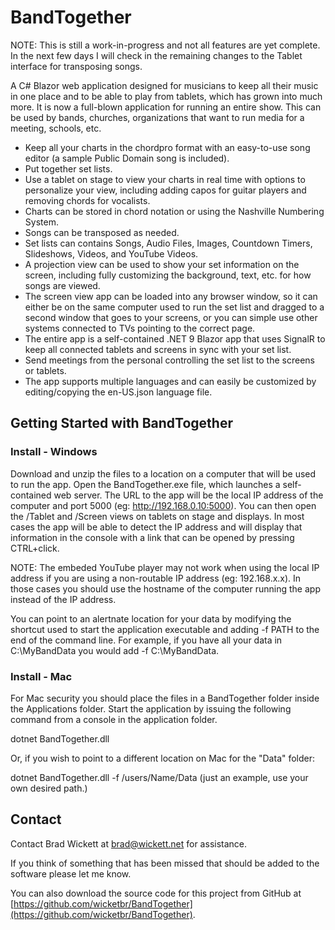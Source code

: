 # BandTogether

NOTE: This is still a work-in-progress and not all features are yet complete.
In the next few days I will check in the remaining changes to the Tablet interface
for transposing songs.

A C# Blazor web application designed for musicians to keep all their music in one
place and to be able to play from tablets, which has grown into much more.
It is now a full-blown application for running an entire show. This can be used by
bands, churches, organizations that want to run media for a meeting, schools, etc.

- Keep all your charts in the chordpro format with an easy-to-use song editor
  (a sample Public Domain song is included).
- Put together set lists.
- Use a tablet on stage to view your charts in real time with options to personalize your view,
  including adding capos for guitar players and removing chords for vocalists.
- Charts can be stored in chord notation or using the Nashville Numbering System.
- Songs can be transposed as needed.
- Set lists can contains Songs, Audio Files, Images, Countdown Timers,
  Slideshows, Videos, and YouTube Videos.
- A projection view can be used to show your set information on the screen,
  including fully customizing the background, text, etc. for how songs are viewed.
- The screen view app can be loaded into any browser window, so it can either be on the same computer
  used to run the set list and dragged to a second window that goes to your screens, or you can simple
  use other systems connected to TVs pointing to the correct page.
- The entire app is a self-contained .NET 9 Blazor app that uses SignalR to keep all connected
  tablets and screens in sync with your set list.
- Send meetings from the personal controlling the set list to the screens or tablets.
- The app supports multiple languages and can easily be customized by editing/copying the en-US.json language file.

## Getting Started with BandTogether

### Install - Windows

Download and unzip the files to a location on a computer that will be used to run the app.
Open the BandTogether.exe file, which launches a self-contained web server. The URL to the app
will be the local IP address of the computer and port 5000 (eg: http://192.168.0.10:5000).
You can then open the /Tablet and /Screen views on tablets on stage and displays.
In most cases the app will be able to detect the IP address and will display
that information in the console with a link that can be opened by pressing
CTRL+click.

NOTE: The embeded YouTube player may not work when using the local IP address if you
are using a non-routable IP address (eg: 192.168.x.x). In those cases you should use the
hostname of the computer running the app instead of the IP address.

You can point to an alertnate location for your data by modifying the shortcut used to
start the application executable and adding -f PATH to the end of the command line.
For example, if you have all your data in C:\MyBandData you would add -f C:\MyBandData.

### Install - Mac

For Mac security you should place the files in a BandTogether folder inside the
Applications folder. Start the application by issuing the following command from
a console in the application folder. 

dotnet BandTogether.dll

Or, if you wish to point to a different location on Mac for the "Data" folder:

dotnet BandTogether.dll -f /users/Name/Data (just an example, use your own desired path.)

## Contact

Contact Brad Wickett at [brad@wickett.net](mailto:brad@wickett.net) for assistance.

If you think of something that has been missed that should be added to the software
please let me know.

You can also download the source code for this project from GitHub at 
[https://github.com/wicketbr/BandTogether](https://github.com/wicketbr/BandTogether).
